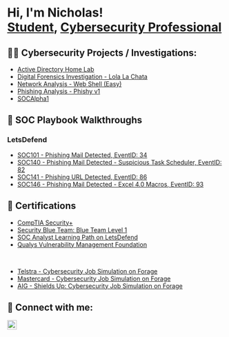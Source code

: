 <h1>Hi, I'm Nicholas! <br/><a href="https://github.com/nickstrunk">Student</a>, <a href="https://www.linkedin.com/in/nicholas-strunk">Cybersecurity Professional</a></h1>

<h2>👨‍💻 Cybersecurity Projects / Investigations: </h2>

  - [Active Directory Home Lab](https://github.com/nickstrunk/ActiveDirectoryLab)
  - [Digital Forensics Investigation - Lola La Chata](https://github.com/nickstrunk/LolaLaChata-Halloween23)
  - [Network Analysis - Web Shell (Easy)](https://github.com/nickstrunk/Network-Analysis-Web-Shell-Easy-)
  - [Phishing Analysis - Phishy v1](https://github.com/nickstrunk/Phishyv1)
  - [SOCAlpha1](https://github.com/nickstrunk/SOCAlpha1)

<h2>🚶 SOC Playbook Walkthroughs </h2>
<h3>LetsDefend</h3>

 -  [SOC101 - Phishing Mail Detected, EventID: 34](https://nickstr.notion.site/SOC101-Phishing-Mail-Detected-Event-ID-34-180d1d0aa35f80858445d8a761ab0c69?pvs=4)
 -  [SOC140 - Phishing Mail Detected - Suspicious Task Scheduler, EventID: 82](https://nickstr.notion.site/SOC140-Phishing-Mail-Detected-Suspicious-Task-Scheduler-EventID-82-1a5d1d0aa35f8045b14cc61f9d6eeae3)
 -  [SOC141 - Phishing URL Detected, EventID: 86](https://nickstr.notion.site/SOC141-Phishing-URL-Detected-Event-ID-86-193d1d0aa35f8053898dc3d6aa65d8c7)
 -  [SOC146 - Phishing Mail Detected - Excel 4.0 Macros, EventID: 93](https://nickstr.notion.site/SOC146-Phishing-Mail-Detected-Excel-4-0-Macros-Event-ID-93-188d1d0aa35f802b974ac704173b04c4?pvs=4)

<h2>📝 Certifications </h2>

  - [CompTIA Security+](https://www.credly.com/badges/0de55de2-b87f-4383-9581-6d6448626ed2/public_url)
  - [Security Blue Team: Blue Team Level 1](https://www.credly.com/badges/17bdf025-f79e-4294-9d3d-b05e2a2a4256/public_url)
  - [SOC Analyst Learning Path on LetsDefend](https://app.letsdefend.io/certificate/show/7e97a6a0-aa28-4157-909a-7107aed89ca6)
  - [Qualys Vulnerability Management Foundation](https://github.com/nickstrunk/Images/blob/main/Vulnerability%20Management%20-%20Foundation%20Certificate.pdf)
    
<br>

  - [Telstra - Cybersecurity Job Simulation on Forage](https://forage-uploads-prod.s3.amazonaws.com/completion-certificates/M6JGAwZ52SMusMEcK/RNhbu8QnDzthwynEf_M6JGAwZ52SMusMEcK_xuB8D3NmC2uBrfydv_1740719091298_completion_certificate.pdf)
  - [Mastercard - Cybersecurity Job Simulation on Forage](https://forage-uploads-prod.s3.amazonaws.com/completion-certificates/mfxGwGDp6WkQmtmTf/vcKAB5yYAgvemepGQ_mfxGwGDp6WkQmtmTf_xuB8D3NmC2uBrfydv_1740779617131_completion_certificate.pdf)
  - [AIG - Shields Up: Cybersecurity Job Simulation on Forage](https://forage-uploads-prod.s3.amazonaws.com/completion-certificates/4nAmAbTbHbnGMNSyo/2ZFnEGEDKTQMtEv9C_4nAmAbTbHbnGMNSyo_xuB8D3NmC2uBrfydv_1741792960465_completion_certificate.pdf)
  

<!-- 
<h2>🖱️ Skills</h2>

<h3> Phishing Analysis</h3>

  * [Categorizing Phishing Emails](https://github.com/nickstrunk/nickstrunk/assets/165805194/47a9afeb-273e-469e-a126-452ec4bf8c2d)
  * [Manual Artifact Extraction](https://github.com/nickstrunk/nickstrunk/assets/165805194/524cb2a4-becb-4784-93bb-6b2f05cd2513) (WHOis Lookup, Powershell)
  * [Attachment Analysis](https://github.com/nickstrunk/nickstrunk/assets/165805194/e54f4d65-6d83-4135-bcb3-97c702693109)
  * [Phishing Response Capstone](https://github.com/nickstrunk/nickstrunk/assets/165805194/fb328ef0-9d46-4f9d-96fe-97b9765191cb)

<h3> Threat Intelligence</h3>

* [Threat Intel Platform: MISP](https://github.com/nickstrunk/nickstrunk/assets/165805194/a5138459-3c5d-4c2e-9f9a-631791659686)

<h3> Digital Forensics</h3>

* [Identifying File Systems](https://github.com/nickstrunk/nickstrunk/assets/165805194/a5138459-3c5d-4c2e-9f9a-631791659686)
* [Metadata and File Carving](https://github.com/nickstrunk/nickstrunk/assets/165805194/a5138459-3c5d-4c2e-9f9a-631791659686)
* [Hashing and Integrity](https://github.com/nickstrunk/nickstrunk/assets/165805194/a5138459-3c5d-4c2e-9f9a-631791659686)
* [Data Acquisition](https://github.com/nickstrunk/nickstrunk/assets/165805194/a5138459-3c5d-4c2e-9f9a-631791659686)
-->
<h2> 🤳 Connect with me:</h2>

[<img align="left" alt="NickStrunk | LinkedIn" width="22px" src="https://github.com/user-attachments/assets/ce496693-19aa-45ac-bdb4-3914491f60cf" />][linkedin]

[linkedin]: https://linkedin.com/in/nicholas-strunk



<!--
**joshmadakor1/joshmadakor1** is a ✨ _special_ ✨ repository because its `README.md` (this file) appears on your GitHub profile.

Here are some ideas to get you started:

- 🔭 I’m currently working on ...
- 🌱 I’m currently learning ...
- 👯 I’m looking to collaborate on ...
- 🤔 I’m looking for help with ...
- 💬 Ask me about ...
- 📫 How to reach me: ...
- 😄 Pronouns: ...
- ⚡ Fun fact: ...
-->
